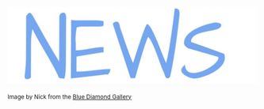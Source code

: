 ![](news.jpg)

<small>Image by Nick from the [Blue Diamond Gallery](http://www.thebluediamondgallery.com/handwriting/n/news.html)</small>
